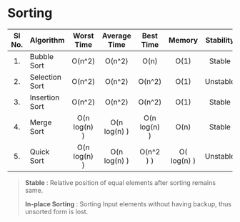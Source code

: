 # Sorting

| Sl No. | Algorithm | Worst Time | Average Time | Best Time | Memory | Stability |
| :---: | :--- | :---: | :---: | :---: | :---: | :---: |
| 1. | Bubble Sort | O(n^2) | O(n^2) | O(n) | O(1) | Stable |
| 2. | Selection Sort | O(n^2) | O(n^2) | O(n^2) | O(1) | Unstable |
| 3. | Insertion Sort | O(n^2) | O(n^2) | O(n^2) | O(1) | Stable |
| 4. | Merge Sort | O(n log(n) ) | O(n log(n) ) | O(n log(n) ) | O(n) | Stable |
| 5. | Quick Sort | O(n log(n) ) | O(n log(n) ) | O(n^2 ) ) | O( log(n) ) | Unstable |

> **Stable** : Relative position of equal elements after sorting remains same.
>
> **In-place Sorting** : Sorting Input elements without having backup, thus unsorted form is lost.
